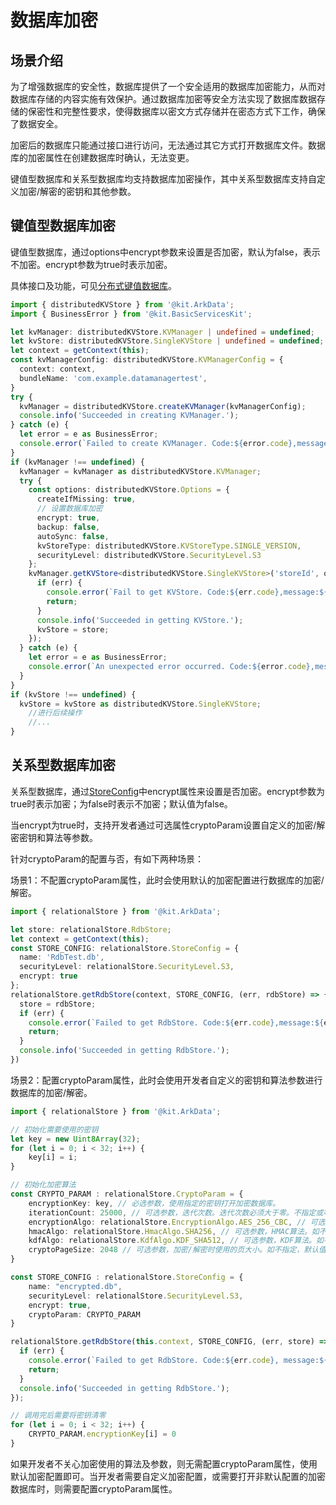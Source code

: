 # 数据库加密


## 场景介绍

为了增强数据库的安全性，数据库提供了一个安全适用的数据库加密能力，从而对数据库存储的内容实施有效保护。通过数据库加密等安全方法实现了数据库数据存储的保密性和完整性要求，使得数据库以密文方式存储并在密态方式下工作，确保了数据安全。

加密后的数据库只能通过接口进行访问，无法通过其它方式打开数据库文件。数据库的加密属性在创建数据库时确认，无法变更。

键值型数据库和关系型数据库均支持数据库加密操作，其中关系型数据库支持自定义加密/解密的密钥和其他参数。


## 键值型数据库加密

键值型数据库，通过options中encrypt参数来设置是否加密，默认为false，表示不加密。encrypt参数为true时表示加密。

具体接口及功能，可见[分布式键值数据库](../reference/apis-arkdata/js-apis-distributedKVStore.md)。

```ts
import { distributedKVStore } from '@kit.ArkData';
import { BusinessError } from '@kit.BasicServicesKit';

let kvManager: distributedKVStore.KVManager | undefined = undefined;
let kvStore: distributedKVStore.SingleKVStore | undefined = undefined;
let context = getContext(this);
const kvManagerConfig: distributedKVStore.KVManagerConfig = {
  context: context,
  bundleName: 'com.example.datamanagertest',
}
try {
  kvManager = distributedKVStore.createKVManager(kvManagerConfig);
  console.info('Succeeded in creating KVManager.');
} catch (e) {
  let error = e as BusinessError;
  console.error(`Failed to create KVManager. Code:${error.code},message:${error.message}`);
}
if (kvManager !== undefined) {
  kvManager = kvManager as distributedKVStore.KVManager;
  try {
    const options: distributedKVStore.Options = {
      createIfMissing: true,
      // 设置数据库加密
      encrypt: true,
      backup: false,
      autoSync: false,
      kvStoreType: distributedKVStore.KVStoreType.SINGLE_VERSION,
      securityLevel: distributedKVStore.SecurityLevel.S3
    };
    kvManager.getKVStore<distributedKVStore.SingleKVStore>('storeId', options, (err, store: distributedKVStore.SingleKVStore) => {
      if (err) {
        console.error(`Fail to get KVStore. Code:${err.code},message:${err.message}`);
        return;
      }
      console.info('Succeeded in getting KVStore.');
      kvStore = store;
    });
  } catch (e) {
    let error = e as BusinessError;
    console.error(`An unexpected error occurred. Code:${error.code},message:${error.message}`);
  }
}
if (kvStore !== undefined) {
  kvStore = kvStore as distributedKVStore.SingleKVStore;
    //进行后续操作
    //...
}
```


## 关系型数据库加密

关系型数据库，通过[StoreConfig](../reference/apis-arkdata/js-apis-data-relationalStore.md#storeconfig)中encrypt属性来设置是否加密。encrypt参数为true时表示加密；为false时表示不加密；默认值为false。

当encrypt为true时，支持开发者通过可选属性cryptoParam设置自定义的加密/解密密钥和算法等参数。

针对cryptoParam的配置与否，有如下两种场景：

场景1：不配置cryptoParam属性，此时会使用默认的加密配置进行数据库的加密/解密。


```ts
import { relationalStore } from '@kit.ArkData';

let store: relationalStore.RdbStore;
let context = getContext(this);
const STORE_CONFIG: relationalStore.StoreConfig = {
  name: 'RdbTest.db',
  securityLevel: relationalStore.SecurityLevel.S3,
  encrypt: true
};
relationalStore.getRdbStore(context, STORE_CONFIG, (err, rdbStore) => {
  store = rdbStore;
  if (err) {
    console.error(`Failed to get RdbStore. Code:${err.code},message:${err.message}`);
    return;
  }
  console.info('Succeeded in getting RdbStore.');
})
```

场景2：配置cryptoParam属性，此时会使用开发者自定义的密钥和算法参数进行数据库的加密/解密。

```ts
import { relationalStore } from '@kit.ArkData';

// 初始化需要使用的密钥
let key = new Uint8Array(32);
for (let i = 0; i < 32; i++) {
    key[i] = i;
}

// 初始化加密算法
const CRYPTO_PARAM : relationalStore.CryptoParam = {
    encryptionKey: key, // 必选参数，使用指定的密钥打开加密数据库。
    iterationCount: 25000, // 可选参数，迭代次数。迭代次数必须大于零。不指定或等于零则使用默认值10000和默认加密算法。
    encryptionAlgo: relationalStore.EncryptionAlgo.AES_256_CBC, // 可选参数，加/解密算法。如不指定，默认算法为AES_256_GCM。
    hmacAlgo: relationalStore.HmacAlgo.SHA256, // 可选参数，HMAC算法。如不指定，默认值为SHA256。
    kdfAlgo: relationalStore.KdfAlgo.KDF_SHA512, // 可选参数，KDF算法。如不指定，默认值和HMAC算法相等。
    cryptoPageSize: 2048 // 可选参数，加密/解密时使用的页大小。如不指定，默认值为1024。必须在512到65536范围内并且为2的幂。
}

const STORE_CONFIG : relationalStore.StoreConfig = {
    name: "encrypted.db",
    securityLevel: relationalStore.SecurityLevel.S3,
    encrypt: true,
    cryptoParam: CRYPTO_PARAM
}

relationalStore.getRdbStore(this.context, STORE_CONFIG, (err, store) => {
  if (err) {
    console.error(`Failed to get RdbStore. Code:${err.code}, message:${err.message}`);
    return;
  }
  console.info('Succeeded in getting RdbStore.');
});

// 调用完后需要将密钥清零
for (let i = 0; i < 32; i++) {
	CRYPTO_PARAM.encryptionKey[i] = 0
}
```

如果开发者不关心加密使用的算法及参数，则无需配置cryptoParam属性，使用默认加密配置即可。当开发者需要自定义加密配置，或需要打开非默认配置的加密数据库时，则需要配置cryptoParam属性。
